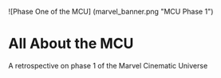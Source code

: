 ![Phase One of the MCU] (marvel_banner.png "MCU Phase 1")

# All About the MCU
A retrospective on phase 1 of the Marvel Cinematic Universe